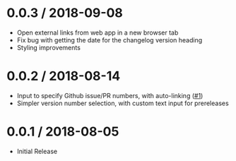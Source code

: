 # 0.0.3 / 2018-09-08

- Open external links from web app in a new browser tab
- Fix bug with getting the date for the changelog version heading
- Styling improvements

# 0.0.2 / 2018-08-14

- Input to specify Github issue/PR numbers, with auto-linking ([#1](https://github.com/RyanZim/changelog-helper/pull/1))
- Simpler version number selection, with custom text input for prereleases

# 0.0.1 / 2018-08-05

- Initial Release
